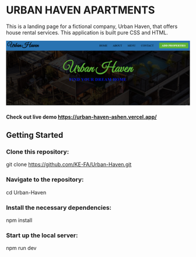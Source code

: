 # URBAN HAVEN APARTMENTS

This is a landing page for a fictional company, Urban Haven, that offers house rental services. This application is built pure CSS and HTML.

![alt="Urban Haven"](./Images/Capture.PNG)

#### Check out live demo https://urban-haven-ashen.vercel.app/

## Getting Started

### Clone this repository:

git clone https://github.com/KE-FA/Urban-Haven.git

### Navigate to the repository:

cd Urban-Haven

### Install the necessary dependencies:

npm install

### Start up the local server:

npm run dev
